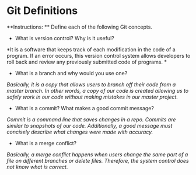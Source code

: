 # Git Definitions

**Instructions: ** Define each of the following Git concepts.

* What is version control?  Why is it useful?

*It is a software that keeps track of each modification in the code of a program. If an error occurs, this version control system allows developers to roll back and review any previously submitted code of programs.
*

* What is a branch and why would you use one?

*Basically, it is a copy that allows users to branch off their code from a master branch. In other words, a copy of our code is created allowing us to safely work in our code without making mistakes in our master project.*

* What is a commit? What makes a good commit message?

*Commit is a command line that saves changes in a repo. Commits are similar to snapshots of our code. Additionally, a good message must concisely describe what changes were made with accuracy.*

* What is a merge conflict?

*Basically, a merge conflict happens when users change the same part of a file on different branches or delete files. Therefore, the system control does not know what is correct.*